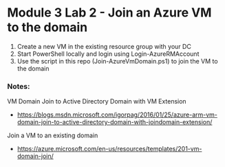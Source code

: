 # Module 3 Lab 2 - Join an Azure VM to the domain

1. Create a new VM in the existing resource group with your DC
2. Start PowerShell locally and login using Login-AzureRMAccount
3. Use the script in this repo (Join-AzureVmDomain.ps1) to join the VM to the domain


### Notes:

VM Domain Join to Active Directory Domain with VM Extension
* https://blogs.msdn.microsoft.com/igorpag/2016/01/25/azure-arm-vm-domain-join-to-active-directory-domain-with-joindomain-extension/

Join a VM to an existing domain
* https://azure.microsoft.com/en-us/resources/templates/201-vm-domain-join/
